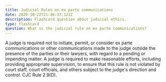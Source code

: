 ```yaml
---
title: Judicial Rules on ex parte communications
date: 2020-10-22T21:46:37.121Z
description: Flashcard question about judicial ethics.
type: flashcard
question: What is the judicial rule on ex parte communications?
---
```


A judge is required not to initiate, permit, or consider ex parte communications or other communications made to the judge outside the presence of the parties or their lawyers, with regard to a pending or impending matter. A judge is required to make reasonable efforts, including providing appropriate supervision, to ensure that this rule is not violated by court staff, court officials, and others subject to the judge's direction and control. CJC Rule 2.9(D).